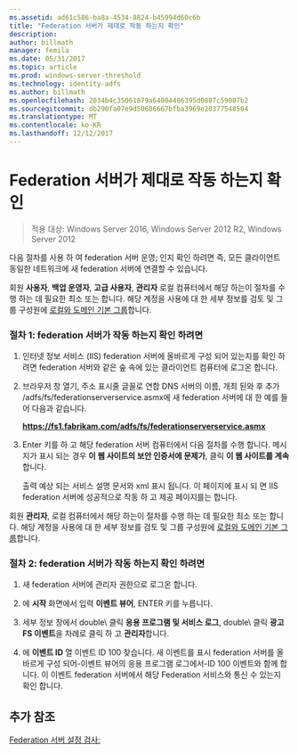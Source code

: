 ```yaml
---
ms.assetid: ad61c586-ba8a-4534-8824-b45994d60c6b
title: "Federation 서버가 제대로 작동 하는지 확인"
description: 
author: billmath
manager: femila
ms.date: 05/31/2017
ms.topic: article
ms.prod: windows-server-threshold
ms.technology: identity-adfs
ms.author: billmath
ms.openlocfilehash: 2034b4c35061879a64004486395d0887c59087b2
ms.sourcegitcommit: db290fa07e9d50686667bfba3969e20377548504
ms.translationtype: MT
ms.contentlocale: ko-KR
ms.lasthandoff: 12/12/2017
---
```

# <a name="verify-that-a-federation-server-is-operational"></a>Federation 서버가 제대로 작동 하는지 확인

>적용 대상: Windows Server 2016, Windows Server 2012 R2, Windows Server 2012

다음 절차를 사용 하 여 federation 서버 운영; 인지 확인 하려면 즉, 모든 클라이언트 동일한 네트워크에 새 federation 서버에 연결할 수 있습니다.  
  
회원 **사용자**, **백업 운영자**, **고급 사용자**, **관리자** 로컬 컴퓨터에서 해당 하는이 절차를 수행 하는 데 필요한 최소 또는 합니다.  해당 계정을 사용에 대 한 세부 정보를 검토 및 그룹 구성원에 [로컬와 도메인 기본 그룹](https://go.microsoft.com/fwlink/?LinkId=83477)합니다.   
  
### <a name="procedure-1-to-verify-that-a-federation-server-is-operational"></a>절차 1: federation 서버가 작동 하는지 확인 하려면  
  
1.  인터넷 정보 서비스 \(IIS\) federation 서버에 올바르게 구성 되어 있는지를 확인 하려면 federation 서버와 같은 숲 속에 있는 클라이언트 컴퓨터에 로그온 합니다.  
  
2.  브라우저 창 열기, 주소 표시줄 글꼴로 연합 DNS 서버의 이름, 개최 된와 후 추가 /adfs/fs/federationserverservice.asmx에 새 federation 서버에 대 한 예를 들어 다음과 같습니다.  
  
    **https://fs1.fabrikam.com/adfs/fs/federationserverservice.asmx**  
  
3.  Enter 키를 하 고 해당 federation 서버 컴퓨터에서 다음 절차를 수행 합니다. 메시지가 표시 되는 경우 **이 웹 사이트의 보안 인증서에 문제가**, 클릭 **이 웹 사이트를 계속**합니다.  
  
    출력 예상 되는 서비스 설명 문서와 xml 표시 됩니다. 이 페이지에 표시 되 면 IIS federation 서버에 성공적으로 작동 하 고 제공 페이지를는 합니다.  
  
회원 **관리자**, 로컬 컴퓨터에서 해당 하는이 절차를 수행 하는 데 필요한 최소 또는 합니다.  해당 계정을 사용에 대 한 세부 정보를 검토 및 그룹 구성원에 [로컬와 도메인 기본 그룹](https://go.microsoft.com/fwlink/?LinkId=83477)합니다.   
  
### <a name="procedure-2-to-verify-that-a-federation-server-is-operational"></a>절차 2: federation 서버가 작동 하는지 확인 하려면  
  
1.  새 federation 서버에 관리자 권한으로 로그온 합니다.  
  
2.  에 **시작** 화면에서 입력 **이벤트 뷰어**, ENTER 키를 누릅니다.  
  
3.  세부 정보 창에서 double\ 클릭 **응용 프로그램 및 서비스 로그**, double\ 클릭 **광고 FS 이벤트**을 차례로 클릭 하 고 **관리자**합니다.  
  
4.  에 **이벤트 ID** 열 이벤트 ID 100 찾습니다. 새 이벤트를 표시 federation 서버를 올바르게 구성 되어-이벤트 뷰어의 응용 프로그램 로그에서-ID 100 이벤트와 함께 합니다. 이 이벤트 federation 서버에서 해당 Federation 서비스와 통신 수 있는지 확인 합니다.  
  
## <a name="additional-references"></a>추가 참조  
[Federation 서버 설정 검사:](Checklist--Setting-Up-a-Federation-Server.md)  
  


